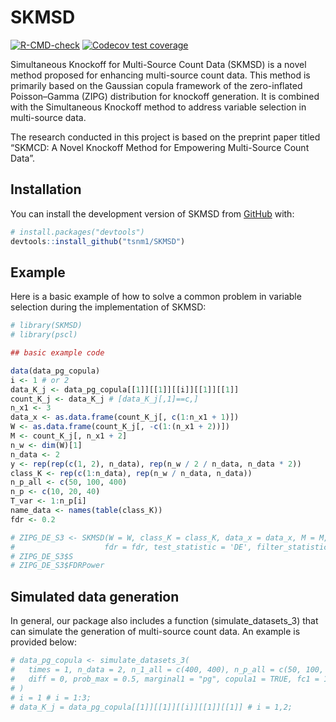 
<!-- README.md is generated from README.Rmd. Please edit that file -->

# SKMSD

<!-- badges: start -->

[![R-CMD-check](https://github.com/tsnm1/SKMSD/actions/workflows/R-CMD-check.yaml/badge.svg)](https://github.com/tsnm1/SKMSD/actions/workflows/R-CMD-check.yaml)
[![Codecov test
coverage](https://codecov.io/gh/tsnm1/SKMSD/branch/main/graph/badge.svg)](https://app.codecov.io/gh/tsnm1/SKMSD?branch=main)
<!-- badges: end -->

Simultaneous Knockoff for Multi-Source Count Data (SKMSD) is a novel
method proposed for enhancing multi-source count data. This method is
primarily based on the Gaussian copula framework of the zero-inflated
Poisson–Gamma (ZIPG) distribution for knockoff generation. It is
combined with the Simultaneous Knockoff method to address variable
selection in multi-source data.

The research conducted in this project is based on the preprint paper
titled “SKMCD: A Novel Knockoff Method for Empowering Multi-Source Count
Data”.

## Installation

You can install the development version of SKMSD from
[GitHub](https://github.com/) with:

``` r
# install.packages("devtools")
devtools::install_github("tsnm1/SKMSD")
```

## Example

Here is a basic example of how to solve a common problem in variable
selection during the implementation of SKMSD:

``` r
# library(SKMSD)
# library(pscl)

## basic example code

data(data_pg_copula)
i <- 1 # or 2
data_K_j <- data_pg_copula[[1]][[1]][[i]][[1]][[1]]
count_K_j <- data_K_j # [data_K_j[,1]==c,]
n_x1 <- 3
data_x <- as.data.frame(count_K_j[, c(1:n_x1 + 1)])
W <- as.data.frame(count_K_j[, -c(1:(n_x1 + 2))])
M <- count_K_j[, n_x1 + 2]
n_w <- dim(W)[1]
n_data <- 2
y <- rep(rep(c(1, 2), n_data), rep(n_w / 2 / n_data, n_data * 2))
class_K <- rep(c(1:n_data), rep(n_w / n_data, n_data))
n_p_all <- c(50, 100, 400)
n_p <- c(10, 20, 40)
T_var <- 1:n_p[i]
name_data <- names(table(class_K))
fdr <- 0.2

# ZIPG_DE_S3 <- SKMSD(W = W, class_K = class_K, data_x = data_x, M = M, y = y, T_var = T_var,
#                    fdr = fdr, test_statistic = 'DE', filter_statistics = 3)
# ZIPG_DE_S3$S
# ZIPG_DE_S3$FDRPower
```

## Simulated data generation

In general, our package also includes a function (simulate_datasets_3)
that can simulate the generation of multi-source count data. An example
is provided below:

``` r
# data_pg_copula <- simulate_datasets_3(
#   times = 1, n_data = 2, n_1_all = c(400, 400), n_p_all = c(50, 100, 400), n_p = c(10, 20, 40),
#   diff = 0, prob_max = 0.5, marginal1 = "pg", copula1 = TRUE, fc1 = 1,
# )
# i = 1 # i = 1:3;
# data_K_j = data_pg_copula[[1]][[1]][[i]][[1]][[1]] # i = 1,2;
```

<!-- You'll still need to render `README.Rmd` regularly, to keep `README.md` up-to-date. `devtools::build_readme()` is handy for this. -->
<!-- You can also embed plots, for example: -->
<!-- ```{r pressure, echo = FALSE} -->
<!-- # plot(pressure) -->
<!-- ``` -->
<!-- In that case, don't forget to commit and push the resulting figure files, so they display on GitHub and CRAN. -->
